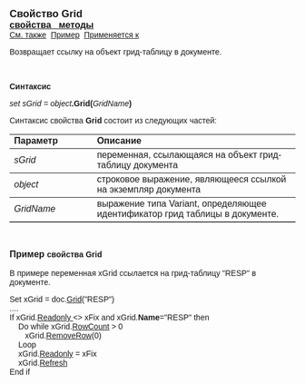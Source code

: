 <html>
<head>
<title>Документ\Grid</title>
</head>

<body>

<p><font face="Arial"><font size="4"><strong>Свойство Grid</strong><br>
</font><font size="3"><strong><a href="AsGrid.html">свойства&nbsp;&nbsp; методы</a><br>
</strong></font><a href="../Asdoc.html">См. также</a>&nbsp; <u>Пример</u>&nbsp;
<a href="../Asdoc.html">Применяется к</a></font></p>

<p class="label"><font face="Arial">Возвращает ссылку на объект 
грид-таблицу в документе. </font></p>

<p class="label">&nbsp;</p>

<p class="label"><font face="Arial"><b>Синтаксис</b></font></p>

<p><font face="Arial"><em>set sGrid = object</em><strong>.Grid(</strong><em>GridName</em><strong>)</strong></font></p>

<p><font face="Arial">Синтаксис свойства <strong>Grid</strong>
состоит из следующих частей:</font></p>

<table border="1" cellPadding="5" cols="2" frame="below" rules="rows">
<TBODY>
  <tr vAlign="top">
    <td class="label" width="29%"><font face="Arial"><b>Параметр</b></font></td>
    <td class="label" width="71%"><font face="Arial"><strong>Описание</strong></font></td>
  </tr>
  <tr>
    <td width="29%"><font face="Arial"><em>sGrid</em></font></td>
    <td width="71%"><font face="Arial">переменная, ссылающаяся на 
	объект грид-таблицу документа</font></td>
  </tr>
  <tr>
    <td width="29%"><font face="Arial"><em>object</em></font></td>
    <td width="71%"><font face="Arial">строковое выражение, являющееся 
	ссылкой на экземпляр документа</font></td>
  </tr>
  <tr>
    <td width="29%"><font face="Arial"><em>GridName</em></font></td>
    <td width="71%"><font face="Arial">выражение типа Variant, 
	определяющее идентификатор грид таблицы в документе.</font></td>
  </tr>
</TBODY>
</table>

<p class="label">&nbsp;</p>

<p><font face="Arial"><strong><font size="3">Пример </font>свойства 
Grid<br>
</strong><br>
В примере переменная xGrid ссылается на грид-таблицу &quot;RESP&quot; в документе.</font></p>

<p><font face="Arial">Set xGrid = doc.<a href="Grid.html">Grid</a>(&quot;RESP&quot;)<br>
....<br>
If xGrid.<a href="AsGrid/ReadOnly.html">Readonly </a>&lt;&gt; xFix and xGrid.<strong>Name</strong>=&quot;RESP&quot; 
then<br>
&nbsp;&nbsp;&nbsp; Do while xGrid.<a href="AsGrid/RowCount.html">RowCount</a> &gt; 0<br>
&nbsp;&nbsp;&nbsp;&nbsp;&nbsp;&nbsp; xGrid.<a href="AsGrid/RemoveRow.html">RemoveRow</a>(0)<br>
&nbsp;&nbsp;&nbsp; Loop<br>
&nbsp;&nbsp;&nbsp; xGrid.<a href="AsGrid/ReadOnly.html">Readonly</a> = xFix<br>
&nbsp;&nbsp;&nbsp; xGrid.<a href="AsGrid/Refresh.html">Refresh</a><br>
End if<br>
</font></p>
</body>
</html>
